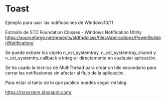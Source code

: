 # Toast

Ejemplo para usar las notificacines de Windows10/11

Extraido de STD Foundation Classes - Windows Notification Utility
https://sourceforge.net/projects/stdfndclass/files/Applications/PowerBuilder/Notification/

Se puede extraer los objeto n_cst_systemtray, n_cst_systemtray_shared y n_cst_systemtry_callback  e integrar directamente en cualquier aplicación.

Se ha usado la tecnica de MultiThread para crear un hilo secundario para cerrar las notifiaciones sin afectar al flujo de la
aplicación.


Para estar al tanto de lo que publico puedes seguir mi blog:

https://rsrsystem.blogspot.com/

